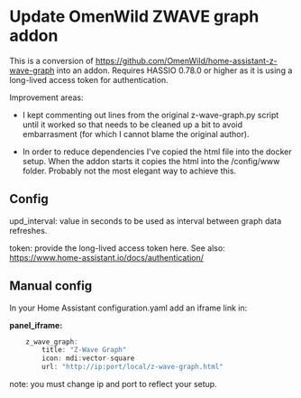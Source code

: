 # Update OmenWild ZWAVE graph addon

This is a conversion of https://github.com/OmenWild/home-assistant-z-wave-graph into an addon. Requires HASSIO 0.78.0 or higher as it is using a long-lived access token for authentication.

Improvement areas:

* I kept commenting out lines from the original z-wave-graph.py script until it worked so that needs to be cleaned up a bit to avoid embarrasment (for which I cannot blame the original author).

* In order to reduce dependencies I've copied the html file into the docker setup. When the addon starts it copies the html into the /config/www folder. Probably not the most elegant way to achieve this.



## Config

upd_interval: value in seconds to be used as interval between graph data refreshes.

token: provide the long-lived access token here. See also: https://www.home-assistant.io/docs/authentication/

## Manual config

In your Home Assistant configuration.yaml add an iframe link in:

**panel_iframe:**
```javascript
    z_wave_graph:
        title: "Z-Wave Graph"
        icon: mdi:vector-square
        url: "http://ip:port/local/z-wave-graph.html"
```
note: you must change ip and port to reflect your setup.